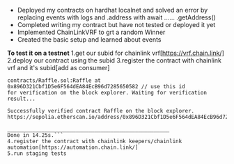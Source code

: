 - Deployed my contracts on hardhat localnet and solved an error by replacing events with logs and .address with await ...... .getAddress()
- Completed writing my contract but have not tested or deployed it yet
- Implemented ChainLinkVRF to grt a random Winner
- Created the basic setup and learned about events

**To test it on a testnet**
1.get our subid for chainlink vrf[https://vrf.chain.link/]
2.deploy our contract using the subid
3.register the contract with chainlink vrf and it's subid[add as consumer]

```Successfully submitted source code for contract
contracts/Raffle.sol:Raffle at 0x896D321Cbf1D5e6F564dEA84EcB96d7285650582 // use this id
for verification on the block explorer. Waiting for verification result...

Successfully verified contract Raffle on the block explorer.
https://sepolia.etherscan.io/address/0x896D321Cbf1D5e6F564dEA84EcB96d7285650582#code

____________________________________________________
Done in 14.25s.```
4.register the contract with chainlink keepers/chainlink automation[https://automation.chain.link/]
5.run staging tests